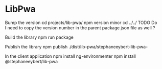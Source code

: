 # LibPwa

Bump the version
cd projects/lib-pwa/
npm version minor
cd ../../
TODO Do I need to copy the version number in the parent package.json file as well ?

Build the library
npm run package

Publish the library
npm publish ./dist/lib-pwa/stephaneeybert-lib-pwa-

In the client application
npm install ng-environmenter
npm install @stephaneeybert/lib-pwa
